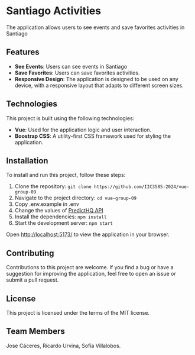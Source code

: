 # Santiago Activities 

The application allows users to see events and save favorites activities in Santiago

## Features

- **See Events**: Users can see events in Santiago
- **Save Favorites**: Users can save favorites activities.
- **Responsive Design**: The application is designed to be used on any device, with a responsive layout that adapts to
  different screen sizes.


## Technologies

This project is built using the following technologies:

- **Vue**: Used for the application logic and user interaction.
- **Boostrap CSS**: A utility-first CSS framework used for styling the application.

## Installation

To install and run this project, follow these steps:

1. Clone the repository: `git clone https://github.com/IIC3585-2024/vue-group-09`
2. Navigate to the project directory: `cd vue-group-09`
3. Copy .env.example in .env
4. Change the values of [PredictHQ API ](https://www.predicthq.com)
3. Install the dependencies: `npm install`
4. Start the development server: `npm start`

Open [http://localhost:5173/](http://localhost:5173/) to view the application in your browser.

## Contributing

Contributions to this project are welcome. If you find a bug or have a suggestion for improving the application, feel
free to open an issue or submit a pull request.

## License

This project is licensed under the terms of the MIT license.

## Team Members

Jose Cáceres, Ricardo Urvina, Sofía Villalobos.
